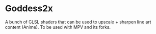 # Goddess2x
A bunch of GLSL shaders that can be used to upscale + sharpen line art content (Anime). To be used with MPV and its forks.
